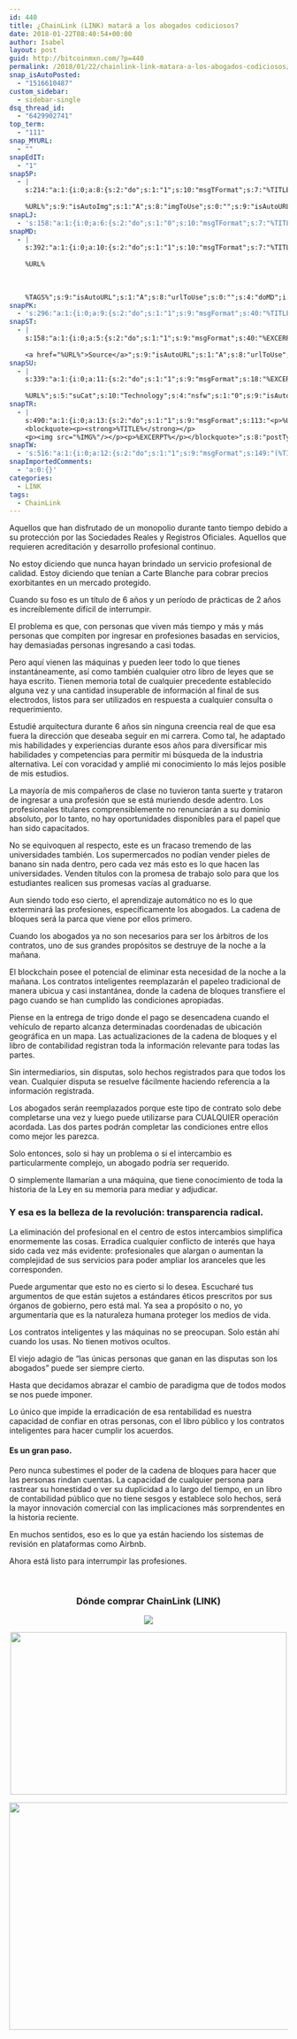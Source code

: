 ```yaml
---
id: 440
title: ¿ChainLink (LINK) matará a los abogados codiciosos?
date: 2018-01-22T08:40:54+00:00
author: Isabel
layout: post
guid: http://bitcoinmxn.com/?p=440
permalink: /2018/01/22/chainlink-link-matara-a-los-abogados-codiciosos/
snap_isAutoPosted:
  - "1516610487"
custom_sidebar:
  - sidebar-single
dsq_thread_id:
  - "6429902741"
top_term:
  - "111"
snap_MYURL:
  - ""
snapEdIT:
  - "1"
snap5P:
  - |
    s:214:"a:1:{i:0;a:8:{s:2:"do";s:1:"1";s:10:"msgTFormat";s:7:"%TITLE%";s:9:"msgFormat";s:18:"%EXCERPT%
    
    %URL%";s:9:"isAutoImg";s:1:"A";s:8:"imgToUse";s:0:"";s:9:"isAutoURL";s:1:"A";s:8:"urlToUse";s:0:"";s:4:"do5P";i:0;}}";
snapLJ:
  - 's:158:"a:1:{i:0;a:6:{s:2:"do";s:1:"0";s:10:"msgTFormat";s:7:"%TITLE%";s:9:"msgFormat";s:9:"%EXCERPT%";s:9:"isAutoURL";s:1:"A";s:8:"urlToUse";s:0:"";s:4:"doLJ";i:0;}}";'
snapMD:
  - |
    s:392:"a:1:{i:0;a:10:{s:2:"do";s:1:"1";s:10:"msgTFormat";s:7:"%TITLE%";s:9:"msgFormat";s:32:"%EXCERPT%
    
    %URL%
    
    
    
    %TAGS%";s:9:"isAutoURL";s:1:"A";s:8:"urlToUse";s:0:"";s:4:"doMD";i:0;s:8:"isPosted";s:1:"1";s:4:"pgID";s:11:"341956dd4e2";s:7:"postURL";s:95:"https://medium.com/@BitcoinMXN/chainlink-link-matar%C3%A1-a-los-abogados-codiciosos-341956dd4e2";s:5:"pDate";s:19:"2018-01-22 08:40:58";}}";
snapPK:
  - 's:296:"a:1:{i:0;a:9:{s:2:"do";s:1:"1";s:9:"msgFormat";s:40:"%TITLE% - %URL% #bitcoin #mexico #crypto";s:9:"isAutoURL";s:1:"A";s:8:"urlToUse";s:0:"";s:4:"doPK";i:0;s:8:"isPosted";s:1:"1";s:4:"pgID";i:1366920637;s:7:"postURL";s:30:"https://www.plurk.com/p/mltupp";s:5:"pDate";s:19:"2018-01-22 08:41:02";}}";'
snapST:
  - |
    s:158:"a:1:{i:0;a:5:{s:2:"do";s:1:"1";s:9:"msgFormat";s:40:"%EXCERPT%
    
    <a href="%URL%">Source</a>";s:9:"isAutoURL";s:1:"A";s:8:"urlToUse";s:0:"";s:4:"doST";i:0;}}";
snapSU:
  - |
    s:339:"a:1:{i:0;a:11:{s:2:"do";s:1:"1";s:9:"msgFormat";s:18:"%EXCERPT%
    
    %URL%";s:5:"suCat";s:10:"Technology";s:4:"nsfw";s:1:"0";s:9:"isAutoURL";s:1:"A";s:8:"urlToUse";s:0:"";s:4:"doSU";i:0;s:8:"isPosted";s:1:"1";s:4:"pgID";s:6:"2L52ol";s:7:"postURL";s:45:"http://www.stumbleupon.com/su/2L52ol/comments";s:5:"pDate";s:19:"2018-01-22 08:41:22";}}";
snapTR:
  - |
    s:490:"a:1:{i:0;a:13:{s:2:"do";s:1:"1";s:9:"msgFormat";s:113:"<p>%URL%</p>
    <blockquote><p><strong>%TITLE%</strong></p>
    <p><img src="%IMG%"/></p><p>%EXCERPT%</p></blockquote>";s:8:"postType";s:1:"T";s:10:"msgTFormat";s:7:"%TITLE%";s:9:"isAutoImg";s:1:"A";s:8:"imgToUse";s:0:"";s:9:"isAutoURL";s:1:"A";s:8:"urlToUse";s:0:"";s:4:"doTR";i:0;s:8:"isPosted";s:1:"1";s:4:"pgID";i:169993653693;s:7:"postURL";s:46:"http://bitcoinmxn.tumblr.com/post/169993653693";s:5:"pDate";s:19:"2018-01-22 08:41:27";}}";
snapTW:
  - 's:516:"a:1:{i:0;a:12:{s:2:"do";s:1:"1";s:9:"msgFormat";s:149:"(%TITLE%) - %URL% #bitcoin #criptomonedas #criptomoneda #blockchain #bitcoinMexico #bitcoinpanama #bitcoinvenezuela #ethereum #mexico #cryptocurrency";s:8:"attchImg";s:1:"1";s:9:"isAutoImg";s:1:"A";s:8:"imgToUse";s:0:"";s:9:"isAutoURL";s:1:"A";s:8:"urlToUse";s:0:"";s:4:"doTW";i:0;s:8:"isPosted";s:1:"1";s:4:"pgID";s:18:"955359764711661569";s:7:"postURL";s:57:"https://twitter.com/mxn_bitcoin/status/955359764711661569";s:5:"pDate";s:19:"2018-01-22 08:41:31";}}";'
snapImportedComments:
  - 'a:0:{}'
categories:
  - LINK
tags:
  - ChainLink
---
```

Aquellos que han disfrutado de un monopolio durante tanto tiempo debido a su protección por las Sociedades Reales y Registros Oficiales. Aquellos que requieren acreditación y desarrollo profesional continuo.

No estoy diciendo que nunca hayan brindado un servicio profesional de calidad. Estoy diciendo que tenían a Carte Blanche para cobrar precios exorbitantes en un mercado protegido.

Cuando su foso es un título de 6 años y un período de prácticas de 2 años es increíblemente difícil de interrumpir.

El problema es que, con personas que viven más tiempo y más y más personas que compiten por ingresar en profesiones basadas en servicios, hay demasiadas personas ingresando a casi todas.

Pero aquí vienen las máquinas y pueden leer todo lo que tienes instantáneamente, así como también cualquier otro libro de leyes que se haya escrito. Tienen memoria total de cualquier precedente establecido alguna vez y una cantidad insuperable de información al final de sus electrodos, listos para ser utilizados en respuesta a cualquier consulta o requerimiento.

Estudié arquitectura durante 6 años sin ninguna creencia real de que esa fuera la dirección que deseaba seguir en mi carrera. Como tal, he adaptado mis habilidades y experiencias durante esos años para diversificar mis habilidades y competencias para permitir mi búsqueda de la industria alternativa. Leí con voracidad y amplié mi conocimiento lo más lejos posible de mis estudios.

La mayoría de mis compañeros de clase no tuvieron tanta suerte y trataron de ingresar a una profesión que se está muriendo desde adentro. Los profesionales titulares comprensiblemente no renunciarán a su dominio absoluto, por lo tanto, no hay oportunidades disponibles para el papel que han sido capacitados.

No se equivoquen al respecto, este es un fracaso tremendo de las universidades también. Los supermercados no podían vender pieles de banano sin nada dentro, pero cada vez más esto es lo que hacen las universidades. Venden títulos con la promesa de trabajo solo para que los estudiantes realicen sus promesas vacías al graduarse.

Aun siendo todo eso cierto, el aprendizaje automático no es lo que exterminará las profesiones, específicamente los abogados. La cadena de bloques será la parca que viene por ellos primero.

Cuando los abogados ya no son necesarios para ser los árbitros de los contratos, uno de sus grandes propósitos se destruye de la noche a la mañana.

El blockchain posee el potencial de eliminar esta necesidad de la noche a la mañana. Los contratos inteligentes reemplazarán el papeleo tradicional de manera ubicua y casi instantánea, donde la cadena de bloques transfiere el pago cuando se han cumplido las condiciones apropiadas.

Piense en la entrega de trigo donde el pago se desencadena cuando el vehículo de reparto alcanza determinadas coordenadas de ubicación geográfica en un mapa. Las actualizaciones de la cadena de bloques y el libro de contabilidad registran toda la información relevante para todas las partes.

Sin intermediarios, sin disputas, solo hechos registrados para que todos los vean. Cualquier disputa se resuelve fácilmente haciendo referencia a la información registrada.

Los abogados serán reemplazados porque este tipo de contrato solo debe completarse una vez y luego puede utilizarse para CUALQUIER operación acordada. Las dos partes podrán completar las condiciones entre ellos como mejor les parezca.

Solo entonces, solo si hay un problema o si el intercambio es particularmente complejo, un abogado podría ser requerido.

O simplemente llamarían a una máquina, que tiene conocimiento de toda la historia de la Ley en su memoria para mediar y adjudicar.

### Y esa es la belleza de la revolución: transparencia radical.

La eliminación del profesional en el centro de estos intercambios simplifica enormemente las cosas. Erradica cualquier conflicto de interés que haya sido cada vez más evidente: profesionales que alargan o aumentan la complejidad de sus servicios para poder ampliar los aranceles que les corresponden.

Puede argumentar que esto no es cierto si lo desea. Escucharé tus argumentos de que están sujetos a estándares éticos prescritos por sus órganos de gobierno, pero está mal. Ya sea a propósito o no, yo argumentaría que es la naturaleza humana proteger los medios de vida.

Los contratos inteligentes y las máquinas no se preocupan. Solo están ahí cuando los usas. No tienen motivos ocultos.

El viejo adagio de &#8220;las únicas personas que ganan en las disputas son los abogados&#8221; puede ser siempre cierto.

Hasta que decidamos abrazar el cambio de paradigma que de todos modos se nos puede imponer.

Lo único que impide la erradicación de esa rentabilidad es nuestra capacidad de confiar en otras personas, con el libro público y los contratos inteligentes para hacer cumplir los acuerdos.

#### Es un gran paso.

Pero nunca subestimes el poder de la cadena de bloques para hacer que las personas rindan cuentas. La capacidad de cualquier persona para rastrear su honestidad o ver su duplicidad a lo largo del tiempo, en un libro de contabilidad público que no tiene sesgos y establece solo hechos, será la mayor innovación comercial con las implicaciones más sorprendentes en la historia reciente.

En muchos sentidos, eso es lo que ya están haciendo los sistemas de revisión en plataformas como Airbnb.

Ahora está listo para interrumpir las profesiones.

&nbsp;

<h3 style="text-align: center;">
  Dónde comprar ChainLink (LINK)
</h3>

<p style="text-align: center;">
  <a href="https://www.binance.com/?ref=20152199"><img class="aligncenter" src="https://i.imgur.com/W8KoAFH.png" /></a>
</p>

<p style="text-align: center;">
  <a href="https://mercatox.com/?referrer=211537"><img class="aligncenter" src="https://i.imgur.com/OdQZJ9U.png" alt="" width="500" height="294" /></a>
</p>

<p style="text-align: center;">
  <a href="https://hitbtc.com/?ref_id=5a4d861956ccd"><img class="aligncenter" src="https://i.imgur.com/FmlKTfR.jpg" alt="" width="723" height="411" /></a>
</p>